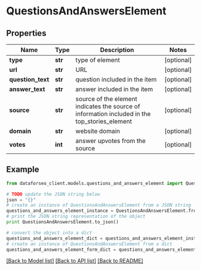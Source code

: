 # QuestionsAndAnswersElement


## Properties

Name | Type | Description | Notes
------------ | ------------- | ------------- | -------------
**type** | **str** | type of element | [optional] 
**url** | **str** | URL | [optional] 
**question_text** | **str** | question included in the item | [optional] 
**answer_text** | **str** | answer included in the item | [optional] 
**source** | **str** | source of the element indicates the source of information included in the top_stories_element | [optional] 
**domain** | **str** | website domain | [optional] 
**votes** | **int** | answer upvotes from the source | [optional] 

## Example

```python
from dataforseo_client.models.questions_and_answers_element import QuestionsAndAnswersElement

# TODO update the JSON string below
json = "{}"
# create an instance of QuestionsAndAnswersElement from a JSON string
questions_and_answers_element_instance = QuestionsAndAnswersElement.from_json(json)
# print the JSON string representation of the object
print QuestionsAndAnswersElement.to_json()

# convert the object into a dict
questions_and_answers_element_dict = questions_and_answers_element_instance.to_dict()
# create an instance of QuestionsAndAnswersElement from a dict
questions_and_answers_element_form_dict = questions_and_answers_element.from_dict(questions_and_answers_element_dict)
```
[[Back to Model list]](../README.md#documentation-for-models) [[Back to API list]](../README.md#documentation-for-api-endpoints) [[Back to README]](../README.md)



